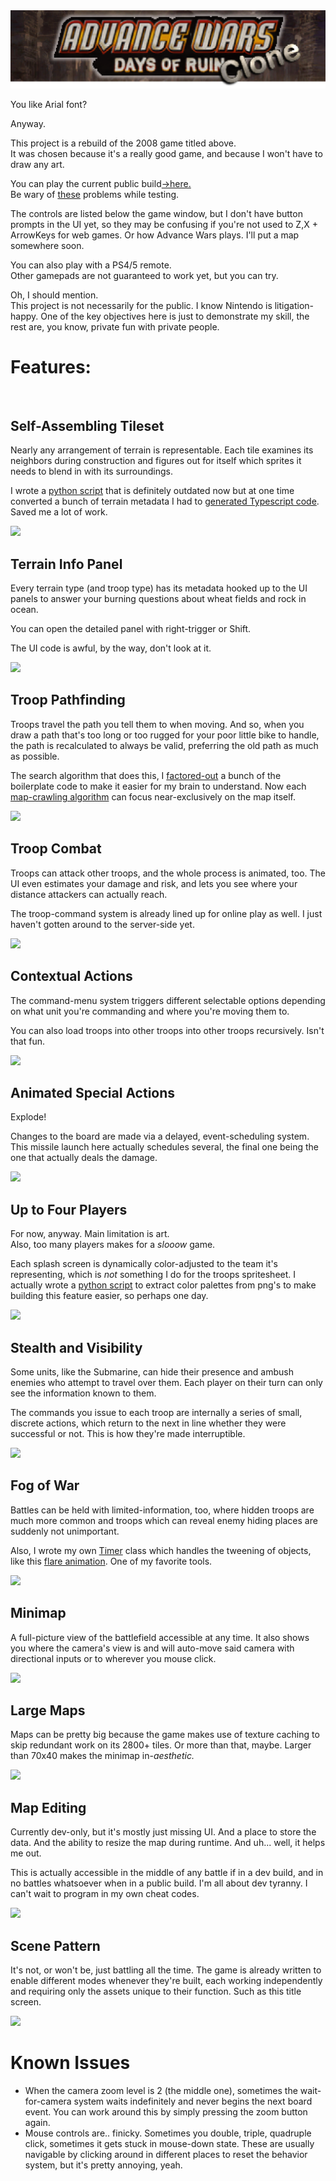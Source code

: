 
<img src="/docs/demo-reels/title-banner.png">

You like Arial font?

Anyway.

This project is a rebuild of the 2008 game titled above.  
It was chosen because it's a really good game, and because I won't have to draw any art.

You can play the current public build[→here.](https://xpgram.github.io/armed-revolt/game.html)  
Be wary of [these](#known-issues) problems while testing.

The controls are listed below the game window, but I don't have button prompts in the UI yet, so they may be confusing if you're not used to Z,X + ArrowKeys for web games. Or how Advance Wars plays. I'll put a map somewhere soon.

You can also play with a PS4/5 remote.  
Other gamepads are not guaranteed to work yet, but you can try.

Oh, I should mention.  
This project is not necessarily for the public. I know Nintendo is litigation-happy. One of the key objectives here is just to demonstrate my skill, the rest are, you know, private fun with private people.

# Features:

<img src="" width="100%" height="1.0rem">


<!------------------------------------------------------------------------------------------------->
## Self-Assembling Tileset

Nearly any arrangement of terrain is representable. Each tile examines its neighbors during construction and figures out for itself which sprites it needs to blend in with its surroundings.

I wrote a [python script](/src/scripts/battle/map/TerrainWriter.py) that is definitely outdated now but at one time converted a bunch of terrain metadata I had to [generated Typescript code](/src/scripts/battle/map/Terrain.ts). Saved me a lot of work.

![](/docs/demo-reels/shoreline-effects.gif)


<!------------------------------------------------------------------------------------------------->
## Terrain Info Panel

Every terrain type (and troop type) has its metadata hooked up to the UI panels to answer your burning questions about wheat fields and rock in ocean.

You can open the detailed panel with right-trigger or Shift.

The UI code is awful, by the way, don't look at it.

![](/docs/demo-reels/terrain-ui.gif)


<!------------------------------------------------------------------------------------------------->
## Troop Pathfinding

Troops travel the path you tell them to when moving. And so, when you draw a path that's too long or too rugged for your poor little bike to handle, the path is recalculated to always be valid, preferring the old path as much as possible.

The search algorithm that does this, I [factored-out](/src/scripts/Common/QueueSearch.ts) a bunch of the boilerplate code to make it easier for my brain to understand. Now each [map-crawling algorithm](/src/scripts/battle/map/Map.ts#L434) can focus near-exclusively on the map itself.

![](/docs/demo-reels/troop-pathing.gif)


<!------------------------------------------------------------------------------------------------->
## Troop Combat

Troops can attack other troops, and the whole process is animated, too. The UI even estimates your damage and risk, and lets you see where your distance attackers can actually reach.

The troop-command system is already lined up for online play as well. I just haven't gotten around to the server-side yet.

![](/docs/demo-reels/attack-animation.gif)


<!------------------------------------------------------------------------------------------------->
## Contextual Actions

The command-menu system triggers different selectable options depending on what unit you're commanding and where you're moving them to.

You can also load troops into other troops into other troops recursively. Isn't that fun.

![](/docs/demo-reels/contextual-actions.gif)


<!------------------------------------------------------------------------------------------------->
## Animated Special Actions
<!-- // TODO This sections is the 'Board Events' system. Show Heli's exploding, resupplies, and this silo explosion. -->
Explode!

Changes to the board are made via a delayed, event-scheduling system. This missile launch here actually schedules several, the final one being the one that actually deals the damage.

![](/docs/demo-reels/silo-animation.gif)


<!------------------------------------------------------------------------------------------------->
## Up to Four Players

For now, anyway. Main limitation is art.  
Also, too many players makes for a <i>slooow</i> game.

Each splash screen is dynamically color-adjusted to the team it's representing, which is *not* something I do for the troops spritesheet. I actually wrote a [python script](/docs/get-palette-swap.py) to extract color palettes from png's to make building this feature easier, so perhaps one day.

![](/docs/demo-reels/turn-splash.gif)


<!------------------------------------------------------------------------------------------------->
## Stealth and Visibility

Some units, like the Submarine, can hide their presence and ambush enemies who attempt to travel over them. Each player on their turn can only see the information known to them.

The commands you issue to each troop are internally a series of small, discrete actions, which return to the next in line whether they were successful or not. This is how they're made interruptible.

![](/docs/demo-reels/player-visibility.gif)


<!------------------------------------------------------------------------------------------------->
## Fog of War

Battles can be held with limited-information, too, where hidden troops are much more common and troops which can reveal enemy hiding places are suddenly not unimportant.

Also, I wrote my own [Timer](/src/scripts/timer/Timer.ts) class which handles the tweening of objects, like this [flare animation](/src/scripts/battle/map/tile-effects/FlareIgniteEvent.ts). One of my favorite tools.

![](/docs/demo-reels/flare-animation.gif)


<!------------------------------------------------------------------------------------------------->
## Minimap

A full-picture view of the battlefield accessible at any time. It also shows you where the camera's view is and will auto-move said camera with directional inputs or to wherever you mouse click.

![](/docs/demo-reels/minimap+explore-fow.gif)


<!------------------------------------------------------------------------------------------------->
## Large Maps

Maps can be pretty big because the game makes use of texture caching to skip redundant work on its 2800+ tiles. Or more than that, maybe. Larger than 70x40 makes the minimap in-<i>aesthetic.</i>

![](/docs/demo-reels/map-size.gif)


<!------------------------------------------------------------------------------------------------->
## Map Editing

Currently dev-only, but it's mostly just missing UI. And a place to store the data. And the ability to resize the map during runtime. And uh... well, it helps me out.

This is actually accessible in the middle of any battle if in a dev build, and in no battles whatsoever when in a public build. I'm all about dev tyranny. I can't wait to program in my own cheat codes.

![](/docs/demo-reels/map-design.gif)


<!------------------------------------------------------------------------------------------------->
## Scene Pattern

It's not, or won't be, just battling all the time. The game is already written to enable different modes whenever they're built, each working independently and requiring only the assets unique to their function. Such as this title screen.

![](/docs/demo-reels/title-screen-10s.gif)


# Known Issues

- When the camera zoom level is 2 (the middle one), sometimes the wait-for-camera system waits indefinitely and never begins the next board event. You can work around this by simply pressing the zoom button again.
- Mouse controls are.. finicky. Sometimes you double, triple, quadruple click, sometimes it gets stuck in mouse-down state. These are usually navigable by clicking around in different places to reset the behavior system, but it's pretty annoying, yeah.